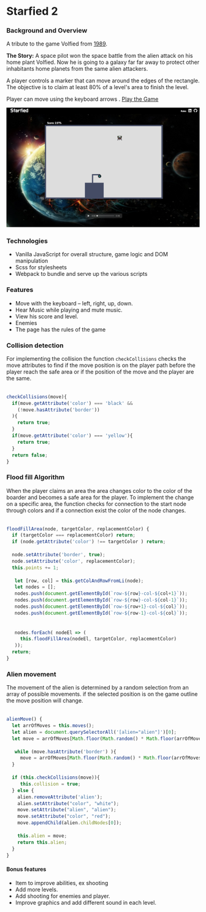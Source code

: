# Starfied 2

### Background and Overview

A tribute to the game Volfied from [1989](https://www.youtube.com/watch?v=RxuMVqkLD7o).

**The Story:** A space pilot won the space battle from the alien attack on his home plant Volfied. Now he is going to a galaxy far far away to protect other inhabitants home planets from the same alien attackers.

A player controls a marker that can move around the edges of the rectangle. The objective is to claim at least 80% of a level's area to finish the level.

Player can move using the keyboard arrows . [Play the Game](https://roniramon.github.io/starfied/)

![game Image ](assets/images/Screen-Shot-game.png)

### Technologies
*	Vanilla JavaScript for overall structure, game logic and DOM manipulation
*	Scss for stylesheets
*	Webpack to bundle and serve up the various scripts

### Features
*	Move with the keyboard – left, right, up, down.
*	Hear Music while playing and mute music.
*	View his score and level.
*	Enemies
*	The page has the rules of the game

### Collision detection
For implementing the collision the function `checkCollisions` checks the move attributes to find if the move position is on the player path before the player reach the safe area or if the position of the move and the player are the same.    

``` javascript

checkCollisions(move){
  if(move.getAttribute('color') === 'black' &&
    (!move.hasAttribute('border'))
  ){
    return true;
  }
  if(move.getAttribute('color') === 'yellow'){
    return true;
  }
  return false;
}

```

### Flood fill Algorithm

When the player claims an area the area changes color to the color of the boarder and becomes a safe area for the player.
To implement the change on a specific area, the function checks for connection to the start node through colors and if a connection exist the color of the node changes.

``` javascript

floodFillArea(node, targetColor, replacementColor) {
  if (targetColor === replacementColor) return;
  if (node.getAttribute('color') !== targetColor ) return;

  node.setAttribute('border', true);
  node.setAttribute('color', replacementColor);
  this.points += 1;

   let [row, col] = this.getColAndRowFromLi(node);
   let nodes = [];
   nodes.push(document.getElementById(`row-${row}-col-${col+1}`));
   nodes.push(document.getElementById(`row-${row}-col-${col-1}`));
   nodes.push(document.getElementById(`row-${row+1}-col-${col}`));
   nodes.push(document.getElementById(`row-${row-1}-col-${col}`));


   nodes.forEach( nodeEl => (
     this.floodFillArea(nodeEl, targetColor, replacementColor)
   ));
  return;
}

```

### Alien movement

The movement of the alien is determined by a random selection from an array of possible movements. if the selected position is on the game outline the move position will change.

``` javascript

alienMove() {
  let arrOfMoves = this.moves();
  let alien = document.querySelectorAll('[alien="alien"]')[0];
  let move = arrOfMoves[Math.floor(Math.random() * Math.floor(arrOfMoves.length))];

   while (move.hasAttribute('border') ){
     move = arrOfMoves[Math.floor(Math.random() * Math.floor(arrOfMoves.length))];
  }

  if (this.checkCollisions(move)){
     this.collision = true;
  } else {
    alien.removeAttribute('alien');
    alien.setAttribute("color", "white");
    move.setAttribute("alien", "alien");
    move.setAttribute("color", "red");
    move.appendChild(alien.childNodes[0]);

    this.alien = move;
    return this.alien;
  }
}

```


#### Bonus features
* Item to improve abilities, ex shooting
* Add more levels.
* Add shooting for enemies and player.
* Improve graphics and add different sound in each level.  

